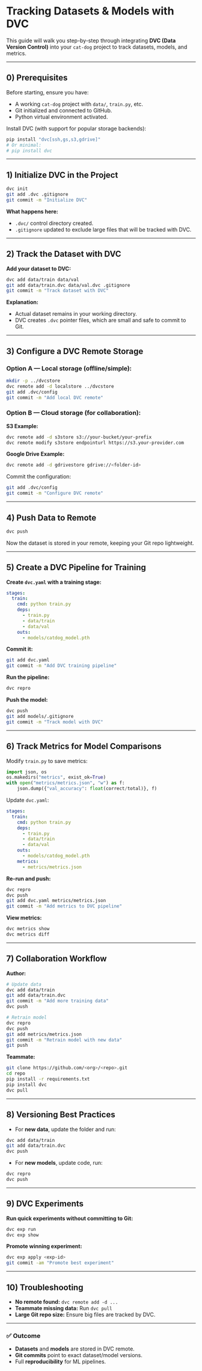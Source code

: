 # Tracking Datasets & Models with DVC

This guide will walk you step-by-step through integrating **DVC (Data Version Control)** into your `cat-dog` project to track datasets, models, and metrics.

---

## 0) Prerequisites

Before starting, ensure you have:
- A working `cat-dog` project with `data/`, `train.py`, etc.
- Git initialized and connected to GitHub.
- Python virtual environment activated.

Install DVC (with support for popular storage backends):
```bash
pip install "dvc[ssh,gs,s3,gdrive]"
# Or minimal:
# pip install dvc
```

---

## 1) Initialize DVC in the Project

```bash
dvc init
git add .dvc .gitignore
git commit -m "Initialize DVC"
```

**What happens here:**
- `.dvc/` control directory created.
- `.gitignore` updated to exclude large files that will be tracked with DVC.

---

## 2) Track the Dataset with DVC

**Add your dataset to DVC:**
```bash
dvc add data/train data/val
git add data/train.dvc data/val.dvc .gitignore
git commit -m "Track dataset with DVC"
```

**Explanation:**
- Actual dataset remains in your working directory.
- DVC creates `.dvc` pointer files, which are small and safe to commit to Git.

---

## 3) Configure a DVC Remote Storage

### Option A — Local storage (offline/simple):
```bash
mkdir -p ../dvcstore
dvc remote add -d localstore ../dvcstore
git add .dvc/config
git commit -m "Add local DVC remote"
```

### Option B — Cloud storage (for collaboration):

**S3 Example:**
```bash
dvc remote add -d s3store s3://your-bucket/your-prefix
dvc remote modify s3store endpointurl https://s3.your-provider.com
```

**Google Drive Example:**
```bash
dvc remote add -d gdrivestore gdrive://<folder-id>
```

Commit the configuration:
```bash
git add .dvc/config
git commit -m "Configure DVC remote"
```

---

## 4) Push Data to Remote

```bash
dvc push
```

Now the dataset is stored in your remote, keeping your Git repo lightweight.

---

## 5) Create a DVC Pipeline for Training

**Create `dvc.yaml` with a training stage:**
```yaml
stages:
  train:
    cmd: python train.py
    deps:
      - train.py
      - data/train
      - data/val
    outs:
      - models/catdog_model.pth
```

**Commit it:**
```bash
git add dvc.yaml
git commit -m "Add DVC training pipeline"
```

**Run the pipeline:**
```bash
dvc repro
```

**Push the model:**
```bash
dvc push
git add models/.gitignore
git commit -m "Track model with DVC"
```

---

## 6) Track Metrics for Model Comparisons

Modify `train.py` to save metrics:
```python
import json, os
os.makedirs("metrics", exist_ok=True)
with open("metrics/metrics.json", "w") as f:
    json.dump({"val_accuracy": float(correct/total)}, f)
```

Update `dvc.yaml`:
```yaml
stages:
  train:
    cmd: python train.py
    deps:
      - train.py
      - data/train
      - data/val
    outs:
      - models/catdog_model.pth
    metrics:
      - metrics/metrics.json
```

**Re-run and push:**
```bash
dvc repro
dvc push
git add dvc.yaml metrics/metrics.json
git commit -m "Add metrics to DVC pipeline"
```

**View metrics:**
```bash
dvc metrics show
dvc metrics diff
```

---

## 7) Collaboration Workflow

**Author:**
```bash
# Update data
dvc add data/train
git add data/train.dvc
git commit -m "Add more training data"
dvc push

# Retrain model
dvc repro
dvc push
git add metrics/metrics.json
git commit -m "Retrain model with new data"
git push
```

**Teammate:**
```bash
git clone https://github.com/<org>/<repo>.git
cd repo
pip install -r requirements.txt
pip install dvc
dvc pull
```

---

## 8) Versioning Best Practices

- For **new data**, update the folder and run:
```bash
dvc add data/train
git add data/train.dvc
dvc push
```

- For **new models**, update code, run:
```bash
dvc repro
dvc push
```

---

## 9) DVC Experiments

**Run quick experiments without committing to Git:**
```bash
dvc exp run
dvc exp show
```

**Promote winning experiment:**
```bash
dvc exp apply <exp-id>
git commit -am "Promote best experiment"
```

---

## 10) Troubleshooting

- **No remote found:** `dvc remote add -d ...`
- **Teammate missing data:** Run `dvc pull`
- **Large Git repo size:** Ensure big files are tracked by DVC.

---

### ✅ Outcome
- **Datasets** and **models** are stored in DVC remote.
- **Git commits** point to exact dataset/model versions.
- Full **reproducibility** for ML pipelines.
